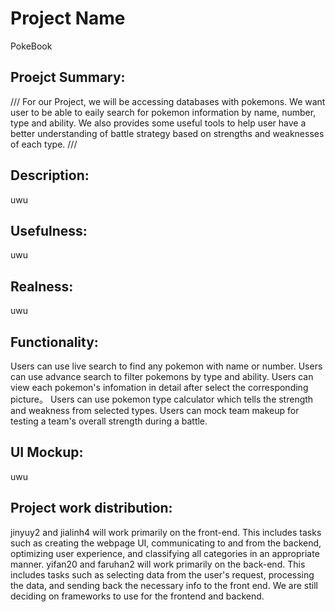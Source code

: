 # Project Name
PokeBook

## Proejct Summary:
///
For our Project, we will be accessing databases with pokemons. We want user to be able to eaily search for pokemon information by name, number, type and ability. We also provides some useful tools to help user have a better understanding of battle strategy based on strengths and weaknesses of each type.
///
## Description:
uwu

## Usefulness:
uwu

## Realness:
uwu

## Functionality:
Users can use live search to find any pokemon with name or number.
Users can use advance search to filter pokemons by type and ability.
Users can view each pokemon's infomation in detail after select the corresponding picture。
Users can use pokemon type calculator which tells the strength and weakness from selected types.
Users can mock team makeup for testing a team's overall strength during a battle.

## UI Mockup:
uwu

## Project work distribution:
jinyuy2 and jialinh4 will work primarily on the front-end. This includes tasks such as creating the webpage UI, communicating to and from the backend, optimizing user experience, and classifying all categories in an appropriate manner. yifan20 and faruhan2 will work primarily on the back-end. This includes tasks such as selecting data from the user's request, processing the data, and sending back the necessary info to the front end. We are still deciding on frameworks to use for the frontend and backend.
